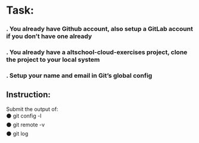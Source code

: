 # Task:

### . You already have Github account, also setup a GitLab account if you don’t have one already

### . You already have a altschool-cloud-exercises project, clone the project to your local system

### . Setup your name and email in Git’s global config

## Instruction:

Submit the output of:  
⚫ git config -l  
⚫ git remote -v  
⚫ git log
